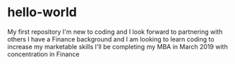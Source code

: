 # hello-world
My first repository
I'm  new to coding and I look forward to partnering with others
I have a Finance background and I am looking to learn coding to increase my marketable skills
I'll be completing my MBA in March 2019 with concentration in Finance
